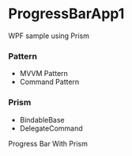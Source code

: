 # ProgressBarApp1
WPF sample using Prism

### Pattern
- MVVM Pattern
- Command Pattern
### Prism
- BindableBase
- DelegateCommand

Progress Bar With Prism